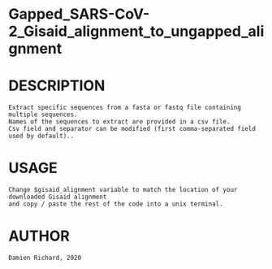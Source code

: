 # Gapped_SARS-CoV-2_Gisaid_alignment_to_ungapped_alignment

# DESCRIPTION

	Extract specific sequences from a fasta or fastq file containing multiple sequences.
	Names of the sequences to extract are provided in a csv file.
	Csv field and separator can be modified (first comma-separated field used by default)..

# USAGE

	Change $gisaid_alignment variable to match the location of your downloaded Gisaid alignment
	and copy / paste the rest of the code into a unix terminal.

# AUTHOR

	Damien Richard, 2020
